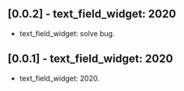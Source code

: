## [0.0.2] - text_field_widget: 2020

* text_field_widget: solve bug.

## [0.0.1] - text_field_widget: 2020

* text_field_widget: 2020.
